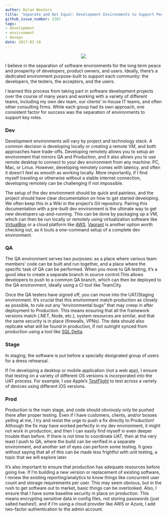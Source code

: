 ```yaml
---
author: Dylan Wooters
title: 'Separate and Not Equal: Development Environments to Support People, Process, and Automation'
github_issue_number: 1367
tags:
- development
- environment
- devops
date: 2017-01-18
---
```


<div class="separator" style="clear: both; text-align: center;"><img border="0" src="/blog/2017/01/separate-not-equal-dev-environments/bauhausstage.jpg"/></div>

I believe in the separation of software environments for the long term peace and prosperity of developers, product owners, and users. Ideally, there’s a dedicated environment purpose-built to support each community: the developers, the testers, the acceptors, and the users.

I learned this process from taking part in software development projects over the course of many years and working with a variety of different teams, including my own dev team, our clients’ in-house IT teams, and often other consulting firms. While each group had its own approach, one consistent factor for success was the separation of environments to support key roles.

### Dev

Development environments will vary by project and technology stack. A common decision is developing locally or creating a remote VM, and both approaches have trade-offs. Developing remotely allows you to setup an environment that mirrors QA and Production, and it also allows you to use remote desktop to connect to your dev environment from any machine: PC, Mac, or Linux. However, developing remotely comes with latency, and often it doesn’t feel as smooth as working locally. More importantly, if I find myself traveling or otherwise without a stable internet connection, developing remotely can be challenging if not impossible.

The setup of the dev environment should be quick and painless, and the project should have clear documentation on how to get started developing. We often keep this in a Wiki in the project’s Git repository. Pairing this documentation with a pre-built dev environment is the ultimate way to get new developers up-and-running. This can be done by packaging up a VM, which can then be run locally or remotely using virtualization software like [VirtualBox](https://www.virtualbox.org) or a cloud platform like [AWS](https://aws.amazon.com). [Vagrant](https://www.vagrantup.com) is another option worth checking out, as it touts a one-command setup of a complete dev environment.

### QA

The QA environment serves two purposes: as a place where various team members’ code can be built and run together, and a place where the specific task of QA can be performed. When you move to QA testing, it’s a good idea to create a separate branch in source control.This allows developers to push to a common QA branch, which can then be deployed to the QA environment, ideally using a CI tool like TeamCity.

Once the QA testers have signed off, you can move into the UAT/Staging environment. It’s crucial that this environment match production as closely as possible, to rule out any “environmental bugs” that may creep in after deployment to Production. This means ensuring that all the framework versions match (.NET, Node, etc.), system resources are similar, and that the same security is in place (firewalls, VPNs). The data should also replicate what will be found in production, if not outright synced from production using a tool like [SQL Delta](https://www.sqldelta.com/).

### Stage

In staging, the software is put before a specially designated group of users for a dress rehearsal.

If I’m developing a desktop or mobile application (not a web app), I ensure that testing on a variety of different OS versions is incorporated into the UAT process. For example, I use Apple’s [TestFlight](https://developer.apple.com/testflight/) to test across a variety of devices using different iOS versions.

### Prod

Production is the main stage, and code should obviously only be pushed there after proper testing. Even if I have customers, clients, and/or bosses yelling at me, I try and resist the urge to push a fix directly to Production! Although the fix may have worked perfectly in my dev environment, it might not work in production, and then I can easily find myself in even deeper trouble than before. If there is not time to coordinate UAT, then at the very least I push to QA, where the build can be verified in a separate environment, and another set of eyes can perform some testing. It goes without saying that all of this can be made less frightful with unit testing, a topic that we will explore later.

It’s also important to ensure that production has adequate resources before going live. If I’m building a new version or replacement of existing software, I review the existing reporting/​analytics to know things like concurrent user count and storage requirements per user. This may seem obvious, but in the rush to get software out to market, basic things can be overlooked. Also, I ensure that I have some baseline security in place on production. This means encrypting sensitive data in config files, not storing passwords (just salted hashes!), and if I’m using a cloud provider like AWS or Azure, I add two-factor authentication to the admin account.
